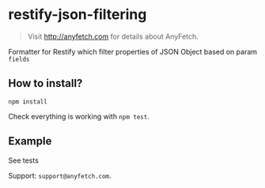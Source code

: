 # restify-json-filtering
> Visit http://anyfetch.com for details about AnyFetch.

Formatter for Restify which filter properties of JSON Object based on param `fields`

## How to install?
```
npm install
```

Check everything is working with `npm test`.

## Example

See tests

Support: `support@anyfetch.com`.
